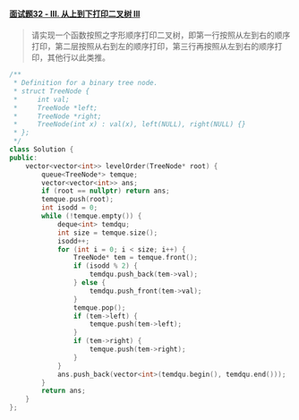 #### [面试题32 - III. 从上到下打印二叉树 III](https://leetcode-cn.com/problems/cong-shang-dao-xia-da-yin-er-cha-shu-iii-lcof/)

>  请实现一个函数按照之字形顺序打印二叉树，即第一行按照从左到右的顺序打印，第二层按照从右到左的顺序打印，第三行再按照从左到右的顺序打印，其他行以此类推。

```c++
/**
 * Definition for a binary tree node.
 * struct TreeNode {
 *     int val;
 *     TreeNode *left;
 *     TreeNode *right;
 *     TreeNode(int x) : val(x), left(NULL), right(NULL) {}
 * };
 */
class Solution {
public:
    vector<vector<int>> levelOrder(TreeNode* root) {
        queue<TreeNode*> temque;
        vector<vector<int>> ans;
        if (root == nullptr) return ans;
        temque.push(root);
        int isodd = 0;
        while (!temque.empty()) {
            deque<int> temdqu;
            int size = temque.size();
            isodd++;
            for (int i = 0; i < size; i++) {
                TreeNode* tem = temque.front();
                if (isodd % 2) {
                    temdqu.push_back(tem->val);
                } else {
                    temdqu.push_front(tem->val);
                }
                temque.pop();
                if (tem->left) {
                    temque.push(tem->left);
                }
                if (tem->right) {
                    temque.push(tem->right);
                }   
            }
            ans.push_back(vector<int>(temdqu.begin(), temdqu.end()));
        }
        return ans;
    }
};
```

